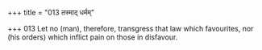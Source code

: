 +++
title = "013 तस्माद् धर्मम्"

+++
013	Let no (man), therefore, transgress that law which favourites, nor (his orders) which inflict pain on those in disfavour.
